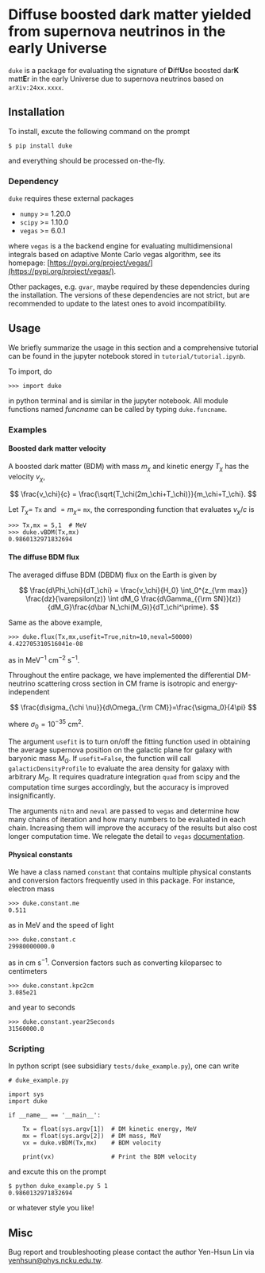 # Diffuse boosted dark matter yielded from supernova neutrinos in the early Universe


`duke` is a package for evaluating the signature of **D**iff**U**se boosted dar**K** matt**E**r in the early Universe due to supernova neutrinos based on `arXiv:24xx.xxxx`.

## Installation

To install, excute the following command on the prompt

    $ pip install duke

and everything should be processed on-the-fly.

### Dependency

`duke` requires these external packages

- `numpy` >= 1.20.0
- `scipy` >= 1.10.0
- `vegas` >= 6.0.1

where `vegas` is a the backend engine for evaluating multidimensional integrals based on adaptive Monte Carlo vegas algorithm, see its homepage: [https://pypi.org/project/vegas/](https://pypi.org/project/vegas/).

Other packages, e.g. `gvar`, maybe required by these dependencies during the installation.
The versions of these dependencies are not strict, but are recommended to update to the latest ones to avoid incompatibility. 


## Usage

We briefly summarize the usage in this section and a comprehensive tutorial can be found in the jupyter notebook stored in `tutorial/tutorial.ipynb`.

To import, do

    >>> import duke

in python terminal and is similar in the jupyter notebook. All module functions named *funcname* can be called by typing `duke.funcname`.

### Examples

#### Boosted dark matter velocity

A boosted dark matter (BDM) with mass $m_\chi$ and kinetic energy $T_\chi$ has the velocity $v_\chi$,

$$
\frac{v_\chi}{c} = \frac{\sqrt{T_\chi(2m_\chi+T_\chi)}}{m_\chi+T_\chi}.
$$

Let $T_\chi=$ `Tx` and $=m_\chi=$ `mx`, the corresponding function that evaluates $v_\chi/c$ is

    >>> Tx,mx = 5,1  # MeV
    >>> duke.vBDM(Tx,mx)
    0.9860132971832694


#### The diffuse BDM flux

The averaged diffuse BDM (DBDM) flux on the Earth is given by

$$
\frac{d\Phi_\chi}{dT_\chi} = \frac{v_\chi}{H_0} \int_0^{z_{\rm max}} \frac{dz}{\varepsilon(z)}  \int dM_G \frac{d\Gamma_{{\rm SN}}(z)}{dM_G}\frac{d\bar N_\chi(M_G)}{dT_\chi^\prime}. 
$$

Same as the above example,

    >>> duke.flux(Tx,mx,usefit=True,nitn=10,neval=50000)
    4.422705310516041e-08

as in MeV<sup>−1</sup> cm<sup>−2</sup> s<sup>−1</sup>.

Throughout the entire package, we have implemented the differential DM-neutrino scattering cross section in CM frame is isotropic and energy-independent

$$
\frac{d\sigma_{\chi \nu}}{d\Omega_{\rm CM}}=\frac{\sigma_0}{4\pi}
$$

where $\sigma_0=10^{-35}$ cm<sup>2</sup>.

The argument `usefit` is to turn on/off the fitting function used in obtaining the average supernova position on the galactic plane for galaxy with baryonic mass $M_G$.
If `usefit=False`, the function will call `galacticDensityProfile` to evaluate the area density for galaxy with arbitrary $M_G$.
It requires quadrature integration `quad` from scipy and the computation time surges accordingly, but the accuracy is improved insignificantly.

The arguments `nitn` and `neval` are passed to `vegas` and determine how many chains of iteration and how many numbers to be evaluated in each chain. Increasing them will improve the accuracy of the results but also cost longer computation time. We relegate the detail to `vegas` [documentation](https://vegas.readthedocs.io/).


#### Physical constants

We have a class named `constant` that contains multiple physical constants and conversion factors frequently used in this package.
For instance, electron mass

    >>> duke.constant.me
    0.511

as in MeV and the speed of light

    >>> duke.constant.c
    29980000000.0

as in cm s<sup>−1</sup>.
Conversion factors such as converting kiloparsec to centimeters

    >>> duke.constant.kpc2cm
    3.085e21

and year to seconds

    >>> duke.constant.year2Seconds
    31560000.0


### Scripting

In python script (see subsidiary `tests/duke_example.py`), one can write

    # duke_example.py

    import sys
    import duke

    if __name__ == '__main__':

        Tx = float(sys.argv[1])  # DM kinetic energy, MeV
        mx = float(sys.argv[2])  # DM mass, MeV
        vx = duke.vBDM(Tx,mx)    # BDM velocity
        
        print(vx)                # Print the BDM velocity

and excute this on the prompt

    $ python duke_example.py 5 1
    0.9860132971832694

or whatever style you like!

## Misc

Bug report and troubleshooting please contact the author Yen-Hsun Lin via [yenhsun@phys.ncku.edu.tw](mailto:yenhsun@phys.ncku.edu.tw).